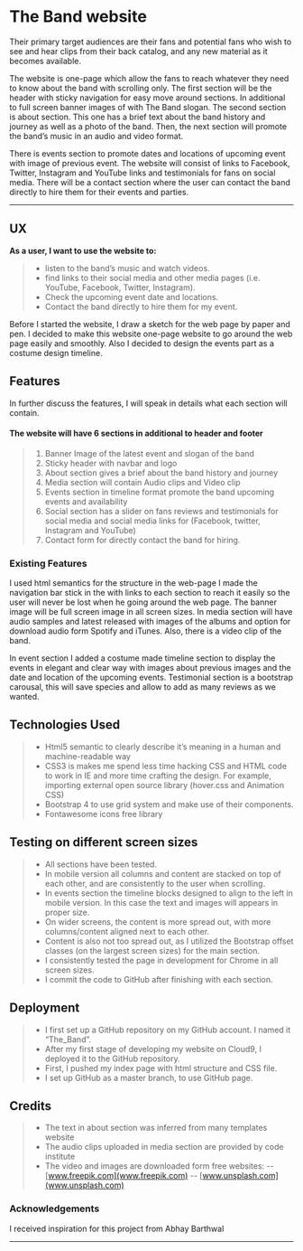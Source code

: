 The Band website 
===================


Their primary target audiences are their fans and potential fans who wish to see and hear clips from their back catalog, and any new material as it becomes available.

The website is one-page which allow the fans to reach whatever they need to know about the band with scrolling only. The first section will be the header with sticky navigation for easy move around sections. In additional to full screen banner images of with The Band slogan. The second section is about section. This one has a brief text about the band history and journey as well as a photo of the band. Then, the next section will promote the band’s music in an audio and video format. 

There is events section to promote dates and locations of upcoming event with image of previous event. The website will consist of links to Facebook, Twitter, Instagram and YouTube links and testimonials for fans on social media. There will be a contact section where the user can contact the band directly to hire them for their events and parties. 

----------


UX
---------
 **As a user, I want to use the website to:**

> - listen to the band’s music and watch videos.
> - find links to their social media and other media pages (i.e. YouTube, Facebook, Twitter, Instagram).
> - Check the upcoming event date and locations.
> - Contact the band directly to hire them for my event.

Before I started the website, I draw a sketch for the web page by paper and pen.
I decided to make this website one-page website to go around the web page easily and smoothly.
Also I decided to design the events part as a costume design timeline.

Features
--------
In further discuss the features, I will speak in details what each section will contain.

#### The website will have 6 sections in additional to header and footer

> 1.	Banner Image of the latest event and slogan of the band
> 2.	Sticky header with navbar and logo 
> 3.	About section gives a brief about the band history and journey 
> 4.	Media section will contain Audio clips and Video clip 
> 5.	Events section in timeline format promote the band upcoming events and availability
> 6.	Social section has a slider on fans reviews and testimonials for social media and social media links for (Facebook, twitter, Instagram and YouTube) 
> 7.	Contact form for directly contact the band for hiring.

### Existing Features

I used html semantics for the structure in the web-page I made the navigation bar stick in the with links to each section to reach it easily so the user will never be lost when he going around the web page. The banner image will be full screen image in all screen sizes. In media section will have audio samples and latest released with images of the albums and option for download audio form Spotify and iTunes.  Also, there is a video clip of the band. 

In event section I added a costume made timeline section to display the events in elegant and clear way with images about previous images and the date and location of the upcoming events. Testimonial section is a bootstrap carousal, this will save species and allow to add as many reviews as we wanted.


Technologies Used
---
> -	Html5 semantic to clearly describe it’s meaning in a human and machine-readable way
> - CSS3 is makes me spend less time hacking CSS and HTML code to work in IE and more time crafting the design. For example, importing external open source library (hover.css and Animation CSS) 
> - Bootstrap 4 to use grid system and make use of their components.
> - Fontawesome icons free library 

Testing on different screen sizes
-----
> - All sections have been tested.
> - In mobile version all columns and content are stacked on top of each other, and are consistently to the user when scrolling.
> - In events section the timeline blocks designed to align to the left in mobile version. In this case the text and images will appears in proper size.
> - On wider screens, the content is more spread out, with more columns/content aligned next to each other.
> - Content is also not too spread out, as I utilized the Bootstrap offset classes (on the largest screen sizes) for the main section.
> - I consistently tested the page in development for Chrome in all screen sizes.
> - I commit the code to GitHub after finishing with each section.

Deployment
----
> - I first set up a GitHub repository on my GitHub account. I named it “The_Band”.
> - After my first stage of developing my website on Cloud9, I deployed it to the GitHub repository.
> - First, I pushed my index page with html structure and CSS file.
> - I set up GitHub as a master branch, to use GitHub page.

Credits
----
> -	The text in about section was inferred from many templates website
> -	The audio clips uploaded in media section are provided by code institute
> -	The video and images are downloaded form free websites:
>--	 [www.freepik.com](www.freepik.com) 
>--	[www.unsplash.com](www.unsplash.com)

### Acknowledgements
I received inspiration for this project from Abhay Barthwal 

----------
